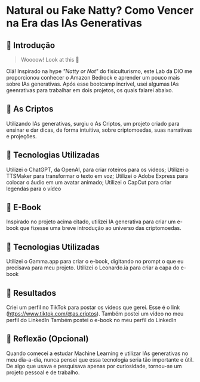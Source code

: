 # Natural ou Fake Natty? Como Vencer na Era das IAs Generativas

## 🚀 Introdução

> Woooow! Look at this 👀

Olá! Inspirado na hype _"Natty or Not"_ do fisiculturismo, este Lab da DIO me proporcionou conhecer o Amazon Bedrock e aprender um pouco mais sobre IAs generativas. Após esse bootcamp incrível, usei algumas IAs geenrativas para trabalhar em dois projetos, os quais falarei abaixo.

## 📒 As Criptos
Utilizando IAs generativas, surgiu o As Criptos, um projeto criado para ensinar e dar dicas, de forma intuitiva, sobre criptomoedas, suas narrativas e projeções.

## 🤖 Tecnologias Utilizadas
Utilizei o ChatGPT, da OpenAI, para criar roteiros para os vídeos;
Utilizei o TTSMaker para transformar o texto em voz;
Utilizei o Adobe Express para colocar o áudio em um avatar animado;
Utilizei o CapCut para criar legendas para o vídeo


## 📒 E-Book
Inspirado no projeto acima citado, utilizei IA generativa para criar um e-book que fizesse uma breve introdução ao universo das criptomoedas.

## 🤖 Tecnologias Utilizadas
Utilizei o Gamma.app para criar o e-book, digitando no prompt o que eu precisava para meu projeto.
Utilizei o Leonardo.ia para criar a capa do e-book

## 🚀 Resultados
Criei um perfil no TikTok para postar os vídeos que gerei. Esse é o link (https://www.tiktok.com/@as.criptos). Também postei um vídeo no meu perfil do LinkedIn 
Também postei o e-book no meu perfil do LinkedIn


## 💭 Reflexão (Opcional)
Quando comecei a estudar Machine Learning e utilizar IAs generativas no meu dia-a-dia, nunca pensei que essa tecnologia seria tão importante e útil. De algo que usava e pesquisava apenas por curiosidade, tornou-se um projeto pessoal e de trabalho.

